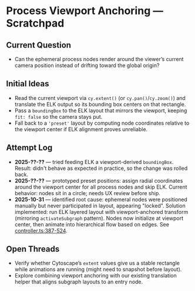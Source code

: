 # Process Viewport Anchoring — Scratchpad

## Current Question
- Can the ephemeral process nodes render around the viewer’s current camera position instead of drifting toward the global origin?

## Initial Ideas
- Read the current viewport via `cy.extent()` (or `cy.pan()`/`cy.zoom()`) and translate the ELK output so its bounding box centers on that rectangle.
- Pass a `boundingBox` to the ELK layout that mirrors the viewport, keeping `fit: false` so the camera stays put.
- Fall back to a `'preset'` layout by computing node coordinates relative to the viewport center if ELK alignment proves unreliable.

## Attempt Log
- **2025-??-??** — tried feeding ELK a viewport-derived `boundingBox`. Result: didn't behave as expected in practice, so the change was rolled back.
- **2025-??-??** — prototyped preset positions: assign radial coordinates around the viewport center for all process nodes and skip ELK. Current behavior: nodes sit in a circle; needs UX review before ship.
- **2025-10-31** — identified root cause: ephemeral nodes were positioned manually but never participated in layout, appearing "locked". Solution implemented: run ELK layered layout with viewport-anchored transform (mirroring `activateSubgraph` pattern). Nodes now initialize at viewport center, then animate into hierarchical flow based on edges. See [controller.ts:387-524](src/graph/controller.ts#L387-L524).

## Open Threads
- Verify whether Cytoscape’s `extent` values give us a stable rectangle while animations are running (might need to snapshot before layout).
- Explore combining viewport anchoring with our existing translation helper that aligns subgraph layouts to an entry node.
